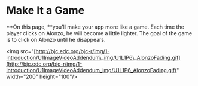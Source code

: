 # Make It a Game

**On this page, **you'll make your app more like a game. Each time the player clicks on Alonzo, he will become a little lighter. The goal of the game is to click on Alonzo until he disappears.

&lt;img src="[http://bjc.edc.org/bjc-r/img/1-introduction/U1ImageVideoAddendum\_img/U1L1P6\_AlonzoFading.gif](http://bjc.edc.org/bjc-r/img/1-introduction/U1ImageVideoAddendum_img/U1L1P6_AlonzoFading.gif)" width="200" height="100"/&gt;

